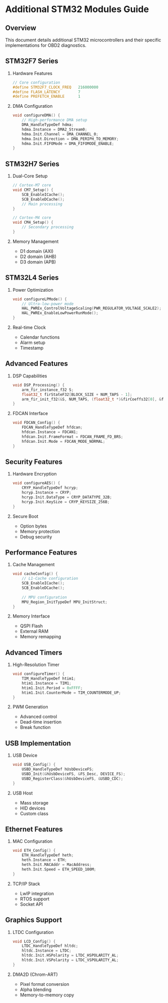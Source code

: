# Additional STM32 Modules Guide

## Overview
This document details additional STM32 microcontrollers and their specific implementations for OBD2 diagnostics.

## STM32F7 Series
1. Hardware Features
   ```cpp
   // Core configuration
   #define STM32F7_CLOCK_FREQ   216000000
   #define FLASH_LATENCY        7
   #define PREFETCH_ENABLE      1
   ```

2. DMA Configuration
   ```cpp
   void configureDMA() {
       // High-performance DMA setup
       DMA_HandleTypeDef hdma;
       hdma.Instance = DMA2_Stream0;
       hdma.Init.Channel = DMA_CHANNEL_0;
       hdma.Init.Direction = DMA_PERIPH_TO_MEMORY;
       hdma.Init.FIFOMode = DMA_FIFOMODE_ENABLE;
   }
   ```

## STM32H7 Series
1. Dual-Core Setup
   ```cpp
   // Cortex-M7 core
   void CM7_Setup() {
       SCB_EnableICache();
       SCB_EnableDCache();
       // Main processing
   }
   
   // Cortex-M4 core
   void CM4_Setup() {
       // Secondary processing
   }
   ```

2. Memory Management
   - D1 domain (AXI)
   - D2 domain (AHB)
   - D3 domain (APB)

## STM32L4 Series
1. Power Optimization
   ```cpp
   void configureLPMode() {
       // Ultra-low-power mode
       HAL_PWREx_ControlVoltageScaling(PWR_REGULATOR_VOLTAGE_SCALE2);
       HAL_PWREx_EnableLowPowerRunMode();
   }
   ```

2. Real-time Clock
   - Calendar functions
   - Alarm setup
   - Timestamp

## Advanced Features
1. DSP Capabilities
   ```cpp
   void DSP_Processing() {
       arm_fir_instance_f32 S;
       float32_t firStateF32[BLOCK_SIZE + NUM_TAPS - 1];
       arm_fir_init_f32(&S, NUM_TAPS, (float32_t *)&firCoeffs32[0], &firStateF32[0], BLOCK_SIZE);
   }
   ```

2. FDCAN Interface
   ```cpp
   void FDCAN_Config() {
       FDCAN_HandleTypeDef hfdcan;
       hfdcan.Instance = FDCAN1;
       hfdcan.Init.FrameFormat = FDCAN_FRAME_FD_BRS;
       hfdcan.Init.Mode = FDCAN_MODE_NORMAL;
   }
   ```

## Security Features
1. Hardware Encryption
   ```cpp
   void configureAES() {
       CRYP_HandleTypeDef hcryp;
       hcryp.Instance = CRYP;
       hcryp.Init.DataType = CRYP_DATATYPE_32B;
       hcryp.Init.KeySize = CRYP_KEYSIZE_256B;
   }
   ```

2. Secure Boot
   - Option bytes
   - Memory protection
   - Debug security

## Performance Features
1. Cache Management
   ```cpp
   void cacheConfig() {
       // L1-Cache configuration
       SCB_EnableICache();
       SCB_EnableDCache();
       
       // MPU configuration
       MPU_Region_InitTypeDef MPU_InitStruct;
   }
   ```

2. Memory Interface
   - QSPI Flash
   - External RAM
   - Memory remapping

## Advanced Timers
1. High-Resolution Timer
   ```cpp
   void configureTimer() {
       TIM_HandleTypeDef htim1;
       htim1.Instance = TIM1;
       htim1.Init.Period = 0xFFFF;
       htim1.Init.CounterMode = TIM_COUNTERMODE_UP;
   }
   ```

2. PWM Generation
   - Advanced control
   - Dead-time insertion
   - Break function

## USB Implementation
1. USB Device
   ```cpp
   void USB_Config() {
       USBD_HandleTypeDef hUsbDeviceFS;
       USBD_Init(&hUsbDeviceFS, &FS_Desc, DEVICE_FS);
       USBD_RegisterClass(&hUsbDeviceFS, &USBD_CDC);
   }
   ```

2. USB Host
   - Mass storage
   - HID devices
   - Custom class

## Ethernet Features
1. MAC Configuration
   ```cpp
   void ETH_Config() {
       ETH_HandleTypeDef heth;
       heth.Instance = ETH;
       heth.Init.MACAddr = MacAddress;
       heth.Init.Speed = ETH_SPEED_100M;
   }
   ```

2. TCP/IP Stack
   - LwIP integration
   - RTOS support
   - Socket API

## Graphics Support
1. LTDC Configuration
   ```cpp
   void LCD_Config() {
       LTDC_HandleTypeDef hltdc;
       hltdc.Instance = LTDC;
       hltdc.Init.HSPolarity = LTDC_HSPOLARITY_AL;
       hltdc.Init.VSPolarity = LTDC_VSPOLARITY_AL;
   }
   ```

2. DMA2D (Chrom-ART)
   - Pixel format conversion
   - Alpha blending
   - Memory-to-memory copy
